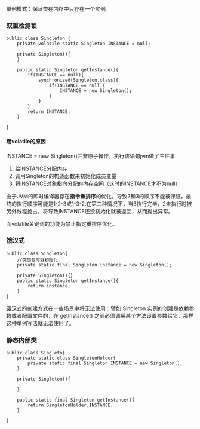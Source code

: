 单例模式：保证类在内存中只存在一个实例。

### 双重检测锁

```
public class Singleton {
    private volatile static Singleton INSTANCE = null;

    private Singleton(){   
    }

    public static Singleton getInstance(){
        if(INSTANCE == null){
            synchronized(Singleton.class){
                if(INSTANCE == null){
                    INSTANCE = new Singleton();
                }
            }
        }
        return INSTANCE;
    }

}
```

#### 用volatile的原因

INSTANCE = new Singleton\(\)并非原子操作，执行该语句jvm做了三件事

1. 给INSTANCE分配内存
2. 调用Singleton的构造函数来初始化成员变量
3. 将INSTANCE对象指向分配的内存空间（这时的INSTANCE才不为null）

由于JVM的即时编译器存在**指令重排序**的优化，导致2和3的顺序不能被保证，最终的执行顺序可能是1-2-3或1-3-2.在第二种情况下，当3执行完毕，2未执行时被另外线程抢占，将导致INSTANCE还没初始化就被返回，从而抛出异常。

而volatile关键词的功能为禁止指定重排序优化。

### 饿汉式

```
public class Singleton{
    //类加载时就初始化
    private static final Singleton instance = new Singleton();

    private Singleton(){}
    public static Singleton getInstance(){
        return instance;
    }
}
```

饿汉式的创建方式在一些场景中将无法使用：譬如 Singleton 实例的创建是依赖参数或者配置文件的，在 getInstance\(\) 之前必须调用某个方法设置参数给它，那样这种单例写法就无法使用了。

### 静态内部类

```
public class Singleto{
    private static class SingletonHolder{
        private static final Singleton INSTANCE = new Singleton();
    }

    private Singleton(){

    }

    public static final Singleton getInstance(){
        return SingletonHolder.INSTANCE;
    }

}
```



